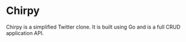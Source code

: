 # Chirpy

Chirpy is a simplified Twitter clone. It is built using Go and is a full CRUD application API.
